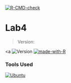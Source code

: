 <!-- badges: start -->
  [![R-CMD-check](https://github.com/bboyect/Lab4/actions/workflows/R-CMD-check.yaml/badge.svg)](https://github.com/bboyect/Lab4/actions/workflows/R-CMD-check.yaml)
  <!-- badges: end -->
# Lab4
> Version:

<a <img alt="Version" src="[https://img.shields.io/badge/Ubuntu-dd4814.svg?logo=ubuntu&logoColor=white](https://img.shields.io/amo/v/W?label=Version&logo=R&logoColor=yellow)"></a>
[![made-with-R](https://img.shields.io/badge/Made%20with-R-1f425f.svg)](https://www.r-project.org/)


### Tools Used
<a href="https://ubuntu.com/"><img alt="Ubuntu" src="https://img.shields.io/badge/Ubuntu-dd4814.svg?logo=ubuntu&logoColor=white"></a>
